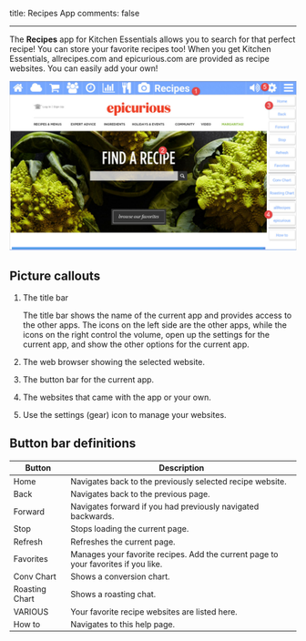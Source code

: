 title: Recipes App
comments: false

---

The **Recipes** app for Kitchen Essentials allows you to search for that perfect recipe! You can store your favorite recipes too! When you get Kitchen Essentials, allrecipes.com and epicurious.com are provided as recipe websites. You can easily add your own! 

![alt text](images/recipes.jpg)

## Picture callouts 

1. The title bar

	The title bar shows the name of the current app and provides access to the other apps. The icons on the left side are the other apps, while the icons on the right control the volume, open up the settings for the current app, and show the other options for the current app.
	
2. The web browser showing the selected website.

5. The button bar for the current app.

4. The websites that came with the app or your own.

5. Use the settings (gear) icon to manage your websites.

## Button bar definitions

| Button | Description |
| --------- | ------------------------------- |
| Home           | Navigates back to the previously selected recipe website. |
| Back           | Navigates back to the previous page. |
| Forward        | Navigates forward if you had previously navigated backwards. |
| Stop           | Stops loading the current page. |
| Refresh        | Refreshes the current page. |
| Favorites      | Manages your favorite recipes. Add the current page to your favorites if you like. |
| Conv Chart     | Shows a conversion chart. |
| Roasting Chart | Shows a roasting chat. |
| VARIOUS        | Your favorite recipe websites are listed here. |
| How to         | Navigates to this help page. |
